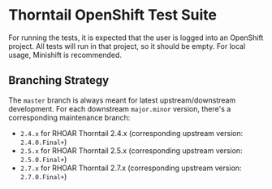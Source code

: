 # Thorntail OpenShift Test Suite

For running the tests, it is expected that the user is logged into an OpenShift project.
All tests will run in that project, so it should be empty.
For local usage, Minishift is recommended.

## Branching Strategy

The `master` branch is always meant for latest upstream/downstream development.
For each downstream `major.minor` version, there's a corresponding maintenance
branch:

- `2.4.x` for RHOAR Thorntail 2.4.x (corresponding upstream version: `2.4.0.Final+`)
- `2.5.x` for RHOAR Thorntail 2.5.x (corresponding upstream version: `2.5.0.Final+`)
- `2.7.x` for RHOAR Thorntail 2.7.x (corresponding upstream version: `2.7.0.Final+`)
